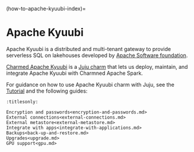 (how-to-apache-kyuubi-index)=
# Apache Kyuubi

Apache Kyuubi is a distributed and multi-tenant gateway to provide serverless SQL on lakehouses
developed by [Apache Software foundation](https://kyuubi.apache.org/).

[Charmed Apache Kyuubi](https://charmhub.io/kyuubi-k8s) is a
[Juju charm](https://documentation.ubuntu.com/juju/3.6/reference/charm/)
that lets us deploy, maintain, and integrate Apache Kyuubi with Charmned Apache Spark.

For guidance on how to use Apache Kyuubi charm with Juju,
see the [Tutorial](tutorial-6-apache-kyuubi) and the following guides:

```{toctree}
:titlesonly:

Encryption and passwords<encryption-and-passwords.md>
External connections<external-connections.md>
External metastore<external-metastore.md>
Integrate with apps<integrate-with-applications.md>
Backups<back-up-and-restore.md>
Upgrades<upgrade.md>
GPU support<gpu.md>
```
